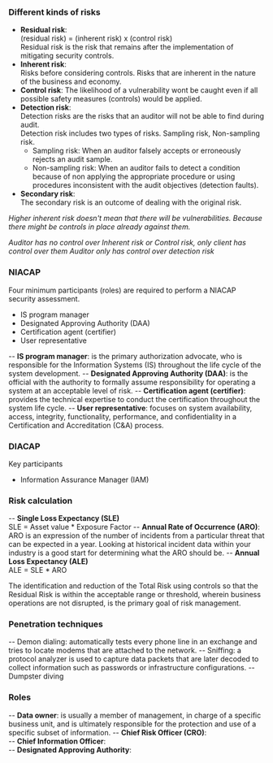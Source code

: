 ### Different kinds of risks
- **Residual risk**:  
  (residual risk) = (inherent risk) x (control risk)  
  Residual risk is the risk that remains after the implementation of mitigating security controls.
- **Inherent risk**:  
  Risks before considering controls. Risks that are inherent in the nature of the business and economy.
- **Control risk**:
  The likelihood of a vulnerability wont be caught even if all possible safety measures (controls) would be applied.
- **Detection risk**:  
  Detection risks are the risks that an auditor will not be able to find during audit.  
  Detection risk includes two types of risks. Sampling risk, Non-sampling risk.
  + Sampling risk: When an auditor falsely accepts or erroneously rejects an audit sample.
  + Non-sampling risk: When an auditor fails to detect a condition because of non applying the appropriate procedure or using procedures inconsistent with the audit objectives (detection faults).
- **Secondary risk**:  
  The secondary risk is an outcome of dealing with the original risk.

*Higher inherent risk doesn't mean that there will be vulnerabilities. Because there might be controls in place already against them.*

*Auditor has no control over Inherent risk or Control risk, only client has control over them*
*Auditor only has control over detection risk*

### NIACAP
Four minimum participants (roles) are required to perform a NIACAP security assessment.
- IS program manager
- Designated Approving Authority (DAA)
- Certification agent (certifier)
- User representative

-- **IS program manager**: is the primary authorization advocate, who is responsible for the Information Systems (IS) throughout the life cycle of the system development.
-- **Designated Approving Authority (DAA)**: is the official with the authority to formally assume responsibility for operating a system at an acceptable level of risk.
-- **Certification agent (certifier)**: provides the technical expertise to conduct the certification throughout the system life cycle.
-- **User representative**: focuses on system availability, access, integrity, functionality, performance, and confidentiality in a Certification and Accreditation (C&A) process.

### DIACAP
Key participants
- Information Assurance Manager (IAM)

### Risk calculation
-- **Single Loss Expectancy (SLE)**  
SLE = Asset value * Exposure Factor
-- **Annual Rate of Occurrence (ARO)**:  
ARO is an expression of the number of incidents from a particular threat that can be expected in a year. Looking at historical incident data within your industry is a good start for determining what the ARO should be.
-- **Annual Loss Expectancy (ALE)**  
ALE = SLE * ARO

The identification and reduction of the Total Risk using controls so that the Residual Risk is within the acceptable range or threshold, wherein business operations are not disrupted, is the primary goal of risk management.

### Penetration techniques
-- Demon dialing: automatically tests every phone line in an exchange and tries to locate modems that are attached to the network.
-- Sniffing: a protocol analyzer is used to capture data packets that are later decoded to collect information such as passwords or infrastructure configurations.
-- Dumpster diving

### Roles
-- **Data owner**:  is usually a member of management, in charge of a specific business unit, and is ultimately responsible for the protection and use of a specific subset  of information.
-- **Chief Risk Officer (CRO)**:  
-- **Chief Information Officer**:  
-- **Designated Approving Authority**:  
<!--stackedit_data:
eyJoaXN0b3J5IjpbMTY1NTg3ODc0MywtNzgyOTk1MDA3LDE2Mj
E1NjgzMDEsMjAyMjEzNjg0NiwzODMyMTcyODgsODc3NzE0MDc4
LC0xMTU3MDUzMzc5LDc3NDQwNjcyMiwtMjA2NDE0Nzg0Niw3Mj
Q4NzQyMSwxMzIwMjgyODEzLDE0Mzc1NTk1MTQsLTg4Njc1ODM5
MywxNTg4NDU4Mzc4LC0zNDk4MTg0MzcsMzkwOTgxNjE1XX0=
-->